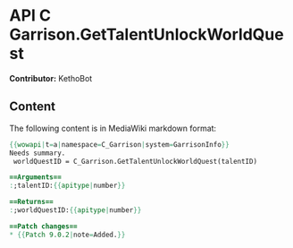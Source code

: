 # API C Garrison.GetTalentUnlockWorldQuest

**Contributor:** KethoBot

## Content

The following content is in MediaWiki markdown format:

```mediawiki
{{wowapi|t=a|namespace=C_Garrison|system=GarrisonInfo}}
Needs summary.
 worldQuestID = C_Garrison.GetTalentUnlockWorldQuest(talentID)

==Arguments==
:;talentID:{{apitype|number}}

==Returns==
:;worldQuestID:{{apitype|number}}

==Patch changes==
* {{Patch 9.0.2|note=Added.}}
```